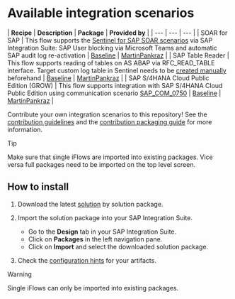 # Available integration scenarios

| **Recipe** | **Description** | **Package** | **Provided by** |
| --- | --- | --- |
| SOAR for SAP | This flow supports the [Sentinel for SAP SOAR scenarios](https://learn.microsoft.com/azure/sentinel/sap/sap-solution-security-content#available-playbooks) via SAP Integration Suite: SAP User blocking via Microsoft Teams and automatic SAP audit log re-activation | [Baseline](solution-packages/baseline-extension-package/) | [MartinPankraz](https://github.com/MartinPankraz/) |
| SAP Table Reader | This flow supports reading of tables on AS ABAP via RFC_READ_TABLE interface. Target custom log table in Sentinel needs to be [created manually](https://learn.microsoft.com/azure/azure-monitor/logs/create-custom-table?tabs=azure-portal-1%2Cazure-portal-2%2Cazure-portal-3) beforehand | [Baseline](solution-packages/baseline-extension-package/) | [MartinPankraz](https://github.com/MartinPankraz/) |
| SAP S/4HANA Cloud Public Edition (GROW) | This flow supports integration with SAP S/4HANA Cloud Public Edition using communication scenario [SAP_COM_0750](https://help.sap.com/docs/SAP_S4HANA_CLOUD/0f69f8fb28ac4bf48d2b57b9637e81fa/a93dca70e2ce43d19ac93e3e5531e37d.html) | [Baseline](solution-packages/baseline-extension-package/) | [MartinPankraz](https://github.com/MartinPankraz/) |

Contribute your own integration scenarios to this repository! See the [contribution guidelines](../CONTRIBUTING.md) and the [contribution packaging guide](../PACKAGING.md) for more information.

> [!TIP]
> Make sure that single iFlows are imported into existing packages. Vice versa full packages need to be imported on the top level screen.

## How to install

1. Download the latest [solution](solution-packages/) by solution package.
2. Import the solution package into your SAP Integration Suite.
   - Go to the **Design** tab in your SAP Integration Suite.
   - Click on **Packages** in the left navigation pane.
   - Click on **Import** and select the downloaded solution package.

3. Check the [configuration hints](solution-packages/baseline-extension-package) for your artifacts.

> [!WARNING]
> Single iFlows can only be imported into existing packages.
